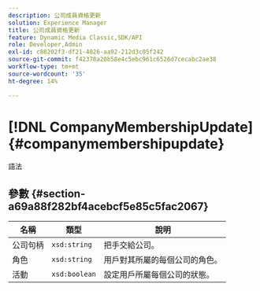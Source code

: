 ```yaml
---
description: 公司成員資格更新
solution: Experience Manager
title: 公司成員資格更新
feature: Dynamic Media Classic,SDK/API
role: Developer,Admin
exl-id: c88202f3-df21-4026-aa92-212d3c05f242
source-git-commit: f42378a20b58e4c5ebc961c6526d7cecabc2ae38
workflow-type: tm+mt
source-wordcount: '35'
ht-degree: 14%

---
```


# [!DNL CompanyMembershipUpdate]{#companymembershipupdate}

語法

## 參數 {#section-a69a88f282bf4acebcf5e85c5fac2067}

| 名稱 | 類型 | 說明 |
|---|---|---|
| 公司句柄 | `xsd:string` | 把手交給公司。 |
| 角色 | `xsd:string` | 用戶對其所屬的每個公司的角色。 |
| 活動 | `xsd:boolean` | 設定用戶所屬每個公司的狀態。 |
